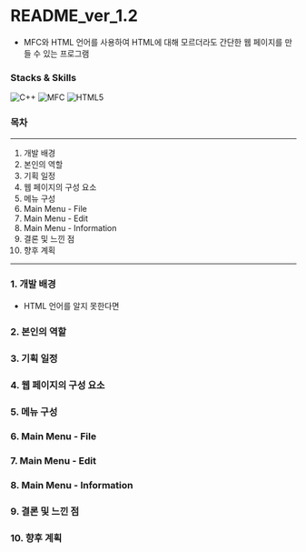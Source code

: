 # README_ver_1.2
- MFC와 HTML 언어를 사용하여 HTML에 대해 모르더라도 간단한 웹 페이지를 만들 수 있는 프로그램

### Stacks & Skills
<img alt="C++" src ="https://img.shields.io/badge/C++-00599C.svg?&style=for-the-badge&logo=c%2B%2B&logoColor=white"/>    <img alt="MFC" src ="https://img.shields.io/badge/MFC-5C2D91.svg?&style=for-the-badge&logo=Visual Studio&logoColor=white"/>    <img alt="HTML5" src ="https://img.shields.io/badge/HTML5-E34F26.svg?&style=for-the-badge&logo=HTML5&logoColor=white"/>

### 목차
---
1. 개발 배경
2. 본인의 역할
3. 기획 일정
4. 웹 페이지의 구성 요소
5. 메뉴 구성
6. Main Menu - File
7. Main Menu - Edit
8. Main Menu - Information
9. 결론 및 느낀 점
10. 향후 계획
---

### 1. 개발 배경
* HTML 언어를 알지 못한다면 
### 2. 본인의 역할
### 3. 기획 일정
### 4. 웹 페이지의 구성 요소
### 5. 메뉴 구성
### 6. Main Menu - File
### 7. Main Menu - Edit
### 8. Main Menu - Information
### 9. 결론 및 느낀 점
### 10. 향후 계획
